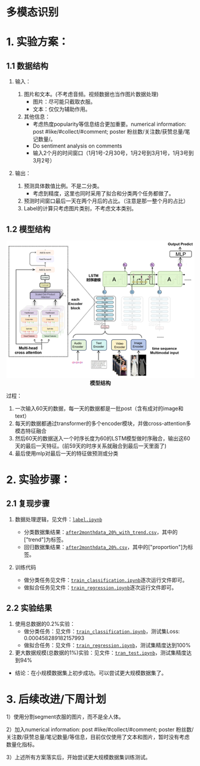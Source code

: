 
# 多模态识别

# 1. 实验方案：

## 1.1 数据结构

1. 输入：
    1. 图片和文本。(不考虑音频。视频数据也当作图片数据处理)
        - 图片：尽可能只截取衣服。
        - 文本：仅仅为辅助作用。
    2. 其他信息：
        - 考虑热度popularity等信息结合更加重要。​​numerical information: post #like/#collect/#comment; poster 粉丝数/关注数/获赞总量/笔记数量/。
        - Do sentiment analysis on comments
        - 输入2个月的时间窗口（1月1号-2月30号，1月2号到3月1号，1月3号到3月2号）

2. 输出：
    1. 预测具体数值比例。不是二分类。
        - 考虑到精度，这里也同时采用了拟合和分类两个任务都做了。
    2. 预测时间窗口最后一天在两个月后的占比。（注意是那一整个月的占比）
    3. Label的计算只考虑图片类别，不考虑文本类别。

## 1.2 模型结构

<p align="center">
    <img src="pipleline.png" width="600"/>
    <br>
    <strong>模型结构</strong>
</p>

过程：
1. 一次输入60天的数据，每一天的数据都是一批post（含有成对的image和text）
2. 每天的数据都通过transformer的多个encoder模块，并做cross-attention多模态特征融合
3. 然后60天的数据送入一个时序长度为60的LSTM模型做时序融合，输出这60天的最后一天特征。(前59天的时序关系就融合到最后一天里面了)
4. 最后使用mlp对最后一天的特征做预测或分类


# 2. 实验步骤：

## 2.1 复现步骤


1. 数据处理逻辑，见文件：[`label.ipynb`](https://github.com/dengxw66/Multimodal_MKT/model/label.ipynb)
    - 分类数据集结果：[`after2monthdata_20%_with_trend.csv`](https://github.com/dengxw66/Multimodal_MKT/model/after2monthdata_20%_with_trend.csv)，其中的["trend"]为标签。
    - 回归数据集结果：[`after2monthdata_20%.csv`](https://github.com/dengxw66/Multimodal_MKT/model/after2monthdata_20%.csv)，其中的["proportion"]为标签。

2. 训练代码
    -  做分类任务见文件：[`train_classification.ipynb`](https://github.com/dengxw66/Multimodal_MKT/model/train_classification.ipynb)逐次运行文件即可。
    - 做拟合任务见文件：[`train_regression.ipynb`](https://github.com/dengxw66/Multimodal_MKT/model/train_regression.ipynb)逐次运行文件即可。

## 2.2 实验结果

1. 使用总数据的0.2%实验：
    - 做分类任务：见文件：[`train_classification.ipynb`](https://github.com/dengxw66/Multimodal_MKT/model/train_classification.ipynb)，测试集Loss: 0.000458289182157993
    - 做拟合任务：见文件：[`train_regression.ipynb`](https://github.com/dengxw66/Multimodal_MKT/model/train_regression.ipynb)，测试集精度达到100%
2. 更大数据规模(总数据的1%)实验：见文件：[`tran_test.ipynb`](https://github.com/dengxw66/Multimodal_MKT/model/tran_test.ipynb)，测试集精度达到94%

- 结论：在小规模数据集上初步成功。可以尝试更大规模数据集了。



# 3. 后续改进/下周计划

1）使用分割segment衣服的图片，而不是全人体。

2）加入​numerical information: post #like/#collect/#comment; poster 粉丝数/关注数/获赞总量/笔记数量/等信息，目前仅仅使用了文本和图片，暂时没有考虑数量化指标。

3）上述所有方案落实后，开始尝试更大规模数据集训练测试。























